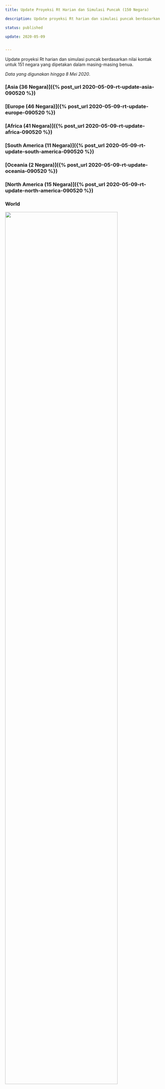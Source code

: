 ```yaml
---
title: Update Proyeksi Rt Harian dan Simulasi Puncak (150 Negara)

description: Update proyeksi Rt harian dan simulasi puncak berdasarkan nilai kontak untuk 151 negara.

status: published

update: 2020-05-09


---
```



Update proyeksi Rt harian dan simulasi puncak berdasarkan nilai kontak untuk 151 negara yang dipetakan dalam masing-masing benua.

*Data yang digunakan hingga 8 Mei 2020*.

### [Asia (36 Negara)]({% post_url 2020-05-09-rt-update-asia-090520 %})

### [Europe (46 Negara)]({% post_url 2020-05-09-rt-update-europe-090520 %})

### [Africa (41 Negara)]({% post_url 2020-05-09-rt-update-africa-090520 %})

### [South America (11 Negara)]({% post_url 2020-05-09-rt-update-south-america-090520 %})

### [Oceania (2 Negara)]({% post_url 2020-05-09-rt-update-oceania-090520 %})

### [North America (15 Negara)]({% post_url 2020-05-09-rt-update-north-america-090520 %})

### World

<img src="figures/update_080520/Covid_Meter_World.png" width="85%" /> <br>
